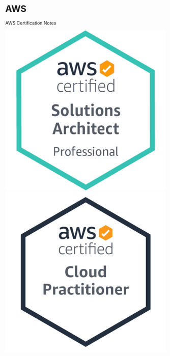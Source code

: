 # AWS

AWS Certification Notes 

 ![AWS Certified Solutions Architect - Professional](images/SAP-C01.png)
 ![AWS Certified Solutions Architect - Professional](images/CLF-C01.png)

 
